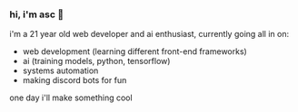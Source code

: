 ### hi, i'm asc 👋

i'm a 21 year old web developer and ai enthusiast, currently going all in on:

- web development (learning different front-end frameworks)
- ai (training models, python, tensorflow)
- systems automation
- making discord bots for fun

one day i'll make something cool
